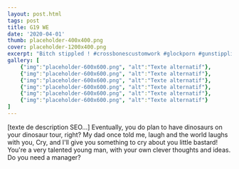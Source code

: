 ```yaml
---
layout: post.html
tags: post
title: G19 WE
date: '2020-04-01'
thumb: placeholder-400x400.png
cover: placeholder-1200x400.png
excerpt: "Bitch stippled ! #crossbonescustomwork #glockporn #gunstippling #g19"
gallery: [
    {"img":"placeholder-600x600.png", "alt":"Texte alternatif"},
    {"img":"placeholder-600x600.png", "alt":"Texte alternatif"},
    {"img":"placeholder-600x600.png", "alt":"Texte alternatif"},
    {"img":"placeholder-600x600.png", "alt":"Texte alternatif"},
    {"img":"placeholder-600x600.png", "alt":"Texte alternatif"},
    {"img":"placeholder-600x600.png", "alt":"Texte alternatif"}
]
---
```


[texte de description SEO...] Eventually, you do plan to have dinosaurs on your dinosaur tour, right? My dad once told me, laugh and the world laughs with you, Cry, and I'll give you something to cry about you little bastard! You're a very talented young man, with your own clever thoughts and ideas. Do you need a manager?